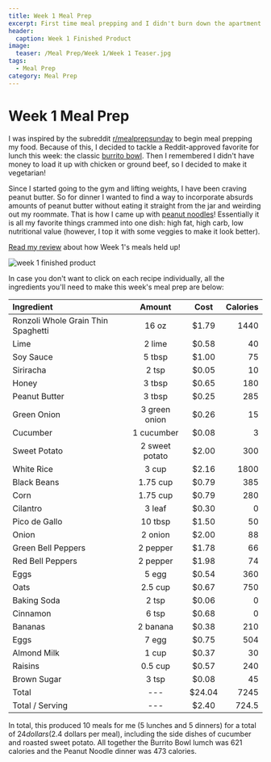 ```yaml
---
title: Week 1 Meal Prep
excerpt: First time meal prepping and I didn't burn down the apartment. I consider that a success. 
header:
  caption: Week 1 Finished Product
image:
  teaser: /Meal Prep/Week 1/Week 1 Teaser.jpg
tags: 
  - Meal Prep
category: Meal Prep
---
```


# Week 1 Meal Prep

I was inspired by the subreddit [r/mealprepsunday](https://www.reddit.com/r/MealPrepSunday/) to begin meal prepping my food. Because of this, I decided to tackle a Reddit-approved favorite for lunch this week: the classic [burrito bowl](/recipe/meatlessburritobowl). Then I remembered I didn't have money to load it up with chicken or ground beef, so I decided to make it vegetarian! 

Since I started going to the gym and lifting weights, I have been craving peanut butter. So for dinner I wanted to find a way to incorporate absurds amounts of peanut butter without eating it straight from the jar and weirding out my roommate. That is how I came up with [peanut noodles](/recipe/peanutnoodles)! Essentially it is all my favorite things crammed into one dish: high fat, high carb, low nutritional value (however, I top it with some veggies to make it look better). 

[Read my review](https://underwriteyourlife.github.io/meal%20prep/Week1Evaluation/) about how Week 1's meals held up!

![week 1 finished product](https://github.com/underwriteyourlife/underwriteyourlife.github.io/blob/master/images/Meal%20Prep/Week%201/Week%201%20Finished%20Product.jpg?raw=true "Week 1 Finished Meal Prep")

In case you don't want to click on each recipe individually, all the ingredients you'll need to make this week's meal prep are below:

**Ingredient** | **Amount** | **Cost** |   **Calories**
|:------------- |:-------------:| :-----:|   -----:|
Ronzoli Whole Grain Thin Spaghetti 	|	16	oz	|	 $1.79 	|	1440
Lime	|	2	lime	|	 $0.58 	|	40
Soy Sauce	|	5	tbsp	|	 $1.00 	|	75
Siriracha	|	2	tsp	|	 $0.05 	|	10
Honey	|	3	tbsp	|	 $0.65 	|	180
Peanut Butter	|	3	tbsp	|	 $0.25 	|	285
Green Onion	|	3	green onion	|	 $0.26 	|	15
Cucumber	|	1	cucumber	|	 $0.08 	|	3
Sweet Potato	|	2	sweet potato	|	 $2.00 	|	300
White Rice	|	3	cup	|	 $2.16 	|	1800
Black Beans	|	1.75	cup	|	 $0.79 	|	385
Corn	|	1.75	cup	|	 $0.79 	|	280
Cilantro	|	3	leaf	|	 $0.30 	|	0
Pico de Gallo	|	10	tbsp	|	 $1.50 	|	50
Onion	|	2	onion	|	 $2.00 	|	88
Green Bell Peppers	|	2	pepper	|	 $1.78 	|	66
Red Bell Peppers	|	2	pepper	|	 $1.98 	|	74
Eggs 	|	5	egg	|	 $0.54 	|	360
Oats	|	2.5	cup	|	 $0.67 	|	750
Baking Soda	|	2	tsp	|	 $0.06 	|	0
Cinnamon	|	6	tsp	|	 $0.68 	|	0
Bananas	|	2	banana	|	 $0.38 	|	210
Eggs 	|	7	egg	|	 $0.75 	|	504
Almond Milk	|	1	cup	|	 $0.37 	|	30
Raisins	|	0.5	cup	|	 $0.57 	|	240
Brown Sugar	|	3	tsp	|	 $0.08 	|	45
Total	|	---		|	 $24.04 	|	7245
Total / Serving	|	---		|	 $2.40 	|	724.5

In total, this produced 10 meals for me (5 lunches and 5 dinners) for a total of $24 dollars ($2.4 dollars per meal), including the side dishes of cucumber and roasted sweet potato. All together the Burrito Bowl lumch was 621 calories and the Peanut Noodle dinner was 473 calories. 
